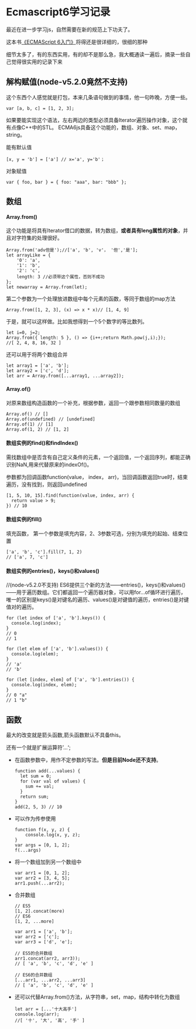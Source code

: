 # Ecmascript6学习记录

最近在进一步学习js，自然需要在新的规范上下功夫了。

这本书[《ECMAScript 6入门》](http://es6.ruanyifeng.com/)将得还是很详细的，很细的那种

细节太多了，有的东西实用，有的却不是那么急，我大概通读一遍后，摘录一些自己觉得很实用的记录下来


## 解构赋值(node-v5.2.0竟然不支持)

这个东西个人感觉就是打包，本来几条语句做到的事情，他一句昨晚，方便一些。

    var [a, b, c] = [1, 2, 3];

如果要能实现这个语法，左右两边的类型必须具备Iterator遍历操作对象，这个就有点像C++中的STL。
ECMA6js具备这个功能的，数组、对象、set、map，string。

能有默认值

    [x, y = 'b'] = ['a'] // x='a', y='b'；

对象赋值

    var { foo, bar } = { foo: "aaa", bar: "bbb" };

## 数组

#### Array.from()

这个功能是将具有Iterator借口的数据，转为数组，**或者具有leng属性的对象**，并且对字符集的处理很好。

    Array.from('adv但是');//['a', 'b', 'v'， '但','是'];
    let arrayLike = {
        '0': 'a',
        '1': 'b',
        '2': 'c',
        length: 3 //必须带这个属性，否则不成功
    };
    let newarray = Array.from(let);

第二个参数为一个处理放进数组中每个元素的函数，等同于数组的map方法

    Array.from([1, 2, 3], (x) => x * x)// [1, 4, 9] 

于是，就可以这样做。比如我想得到一个5个数字的等比数列。

    let i=0, j=2;
    Array.from({ length: 5 }, () => {i++;return Math.pow(j,i);});
    //[ 2, 4, 8, 16, 32 ]

还可以用于将两个数组合并

    let array1 = ['a', 'b'];
    let array2 = ['c', 'd'];
    let arr = Array.from([...array1, ...array2]);

   

#### Array.of()

对原来数组构造函数的一个补充，根据参数，返回一个跟参数相同数量的数组

    Array.of() // []
    Array.of(undefined) // [undefined]
    Array.of(1) // [1]
    Array.of(1, 2) // [1, 2]

#### 数组实例的find()和findIndex()

需找数组中是否含有自己定义条件的元素，一个返回值，一个返回序列，都能正确识别NaN,用来代替原来的indexOf()。

参数都为回调函数function(value， index， arr)，当回调函数返回true时，结束遍历，没有找到，则返回undefined

    [1, 5, 10, 15].find(function(value, index, arr) {
      return value > 9;
    }) // 10

#### 数组实例的fill()

填充函数， 第一个参数是填充内容，2、3参数可选，分别为填充的起始、结束位置

    ['a', 'b', 'c'].fill(7, 1, 2)
    // ['a', 7, 'c']


#### 数组实例的entries()，keys()和values() 

//(node-v5.2.0不支持)
ES6提供三个新的方法——entries()，keys()和values()——用于遍历数组。它们都返回一个遍历器对象，可以用for...of循环进行遍历，唯一的区别是keys()是对键名的遍历、values()是对键值的遍历，entries()是对键值对的遍历。

    for (let index of ['a', 'b'].keys()) {
      console.log(index);
    }
    // 0
    // 1

    for (let elem of ['a', 'b'].values()) {
      console.log(elem);
    }
    // 'a'
    // 'b'

    for (let [index, elem] of ['a', 'b'].entries()) {
      console.log(index, elem);
    }
    // 0 "a"
    // 1 "b"


## 函数

最大的改变就是箭头函数,箭头函数默认不具备this。

还有一个就是扩展运算符’...‘;

+ 在函数参数中，用作不定参数的写法。**但是目前Node还不支持**。
    ```
    function add(...values) {
      let sum = 0;
      for (var val of values) {
        sum += val;
      }
      return sum;
    }
    add(2, 5, 3) // 10
    ```
+ 可以作为传参使用

    ```
    function f(x, y, z) {
        console.log(x, y, z);
    }
    var args = [0, 1, 2];
    f(...args)
    ```

+ 将一个数组加到另一个数组中    
    ```
    var arr1 = [0, 1, 2];
    var arr2 = [3, 4, 5];
    arr1.push(...arr2);
    ```

+ 合并数组
    ```
    // ES5
    [1, 2].concat(more)
    // ES6
    [1, 2, ...more]

    var arr1 = ['a', 'b'];
    var arr2 = ['c'];
    var arr3 = ['d', 'e'];

    // ES5的合并数组
    arr1.concat(arr2, arr3));
    // [ 'a', 'b', 'c', 'd', 'e' ]

    // ES6的合并数组
    [...arr1, ...arr2, ...arr3]
    // [ 'a', 'b', 'c', 'd', 'e' ]
    ```

+ 还可以代替Array.from()方法，从字符串，set，map，结构中转化为数组
    ```
    let arr = [...'十大高手']
    console.log(arr);
    //[ '十', '大', '高', '手' ]
    ```
